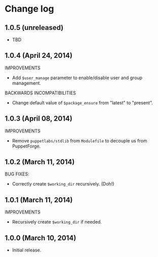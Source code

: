# Change log

## 1.0.5 (unreleased)

* TBD


## 1.0.4 (April 24, 2014)

IMPROVEMENTS

* Add `$user_manage` parameter to enable/disable user and group management.

BACKWARDS INCOMPATIBILITIES

* Change default value of `$package_ensure` from "latest" to "present".


## 1.0.3 (April 08, 2014)

IMPROVEMENTS

* Remove `puppetlabs/stdlib` from `Modulefile` to decouple us from PuppetForge.


## 1.0.2 (March 11, 2014)

BUG FIXES:

* Correctly create `$working_dir` recursively.  (Doh!)


## 1.0.1 (March 11, 2014)

IMPROVEMENTS

* Recursively create `$working_dir` if needed.


## 1.0.0 (March 10, 2014)

* Initial release.
